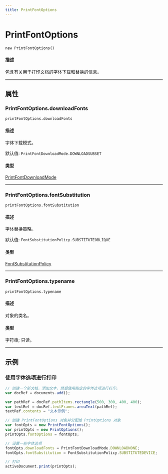 ```yaml
---
title: PrintFontOptions
---
```

# PrintFontOptions

`new PrintFontOptions()`

#### 描述

包含有关用于打印文档的字体下载和替换的信息。

---

## 属性

### PrintFontOptions.downloadFonts

`printFontOptions.downloadFonts`

#### 描述

字体下载模式。

默认值: `PrintFontDownloadMode.DOWNLOADSUBSET`

#### 类型

[PrintFontDownloadMode](scripting-constants.md#printfontdownloadmode)

---

### PrintFontOptions.fontSubstitution

`printFontOptions.fontSubstitution`

#### 描述

字体替换策略。

默认值: `FontSubstitutionPolicy.SUBSTITUTEOBLIQUE`

#### 类型

[FontSubstitutionPolicy](scripting-constants.md#fontsubstitutionpolicy)

---

### PrintFontOptions.typename

`printFontOptions.typename`

#### 描述

对象的类名。

#### 类型

字符串; 只读。

---

## 示例

### 使用字体选项进行打印

```javascript
// 创建一个新文档，添加文本，然后使用指定的字体选项进行打印。
var docRef = documents.add();

var pathRef = docRef.pathItems.rectangle(500, 300, 400, 400);
var textRef = docRef.textFrames.areaText(pathRef);
textRef.contents = "文本示例";

// 创建 PrintFontOptions 对象并分配给 PrintOptions 对象
var fontOpts = new PrintFontOptions();
var printOpts = new PrintOptions();
printOpts.fontOptions = fontOpts;

// 设置一些字体选项
fontOpts.downloadFonts = PrintFontDownloadMode.DOWNLOADNONE;
fontOpts.fontSubstitution = FontSubstitutionPolicy.SUBSTITUTEDEVICE;

// 打印
activeDocument.print(printOpts);
```